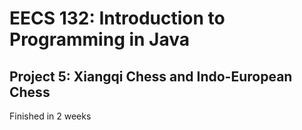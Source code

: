 # EECS 132: Introduction to Programming in Java
## Project 5: Xiangqi Chess and Indo-European Chess
Finished in 2 weeks
